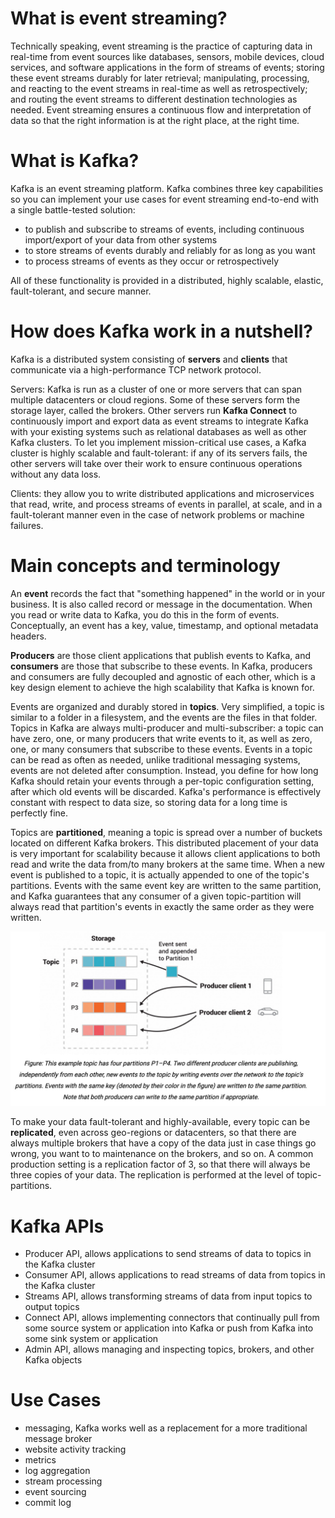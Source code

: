 # What is event streaming?
Technically speaking, event streaming is the practice of capturing data in real-time from event sources like databases, sensors, mobile devices, cloud services, and software applications in the form of streams of events; storing these event streams durably for later retrieval; manipulating, processing, and reacting to the event streams in real-time as well as retrospectively; and routing the event streams to different destination technologies as needed. Event streaming ensures a continuous flow and interpretation of data so that the right information is at the right place, at the right time.

# What is Kafka?
Kafka is an event streaming platform. Kafka combines three key capabilities so you can implement your use cases for event streaming end-to-end with a single battle-tested solution:
- to publish and subscribe to streams of events, including continuous import/export of your data from other systems
- to store streams of events durably and reliably for as long as you want
- to process streams of events as they occur or retrospectively

All of these functionality is provided in a distributed, highly scalable, elastic, fault-tolerant, and secure manner.

# How does Kafka work in a nutshell?
Kafka is a distributed system consisting of **servers** and **clients** that communicate via a high-performance TCP network protocol.

Servers: Kafka is run as a cluster of one or more servers that can span multiple datacenters or cloud regions. Some of these servers form the storage layer, called the brokers. Other servers run **Kafka Connect** to continuously import and export data as event streams to integrate Kafka with your existing systems such as relational databases as well as other Kafka clusters. To let you implement mission-critical use cases, a Kafka cluster is highly scalable and fault-tolerant: if any of its servers fails, the other servers will take over their work to ensure continuous operations without any data loss.

Clients: they allow you to write distributed applications and microservices that read, write, and process streams of events in parallel, at scale, and in a fault-tolerant manner even in the case of network problems or machine failures.

# Main concepts and terminology
An **event** records the fact that "something happened" in the world or in your business. It is also called record or message in the documentation. When you read or write data to Kafka, you do this in the form of events. Conceptually, an event has a key, value, timestamp, and optional metadata headers.

**Producers** are those client applications that publish events to Kafka, and **consumers** are those that subscribe to these events. In Kafka, producers and consumers are fully decoupled and agnostic of each other, which is a key design element to achieve the high scalability that Kafka is known for.

Events are organized and durably stored in **topics**. Very simplified, a topic is similar to a folder in a filesystem, and the events are the files in that folder. Topics in Kafka are always multi-producer and multi-subscriber: a topic can have zero, one, or many producers that write events to it, as well as zero, one, or many consumers that subscribe to these events. Events in a topic can be read as often as needed, unlike traditional messaging systems, events are not deleted after consumption. Instead, you define for how long Kafka should retain your events through a per-topic configuration setting, after which old events will be discarded. Kafka's performance is effectively constant with respect to data size, so storing data for a long time is perfectly fine.

Topics are **partitioned**, meaning a topic is spread over a number of buckets located on different Kafka brokers. This distributed placement of your data is very important for scalability because it allows client applications to both read and write the data from/to many brokers at the same time. When a new event is published to a topic, it is actually appended to one of the topic's partitions. Events with the same event key are written to the same partition, and Kafka guarantees that any consumer of a given topic-partition will always read that partition's events in exactly the same order as they were written.

![](/assets/images/kafka/kafka_topic_partition_illustration.png)

To make your data fault-tolerant and highly-available, every topic can be **replicated**, even across geo-regions or datacenters, so that there are always multiple brokers that have a copy of the data just in case things go wrong, you want to to maintenance on the brokers, and so on. A common production setting is a replication factor of 3, so that there will always be three copies of your data. The replication is performed at the level of topic-partitions.

# Kafka APIs
- Producer API, allows applications to send streams of data to topics in the Kafka cluster
- Consumer API, allows applications to read streams of data from topics in the Kafka cluster
- Streams API, allows transforming streams of data from input topics to output topics
- Connect API, allows implementing connectors that continually pull from some source system or application into Kafka or push from Kafka into some sink system or application
- Admin API, allows managing and inspecting topics, brokers, and other Kafka objects

# Use Cases
- messaging, Kafka works well as a replacement for a more traditional message broker
- website activity tracking
- metrics
- log aggregation
- stream processing
- event sourcing
- commit log